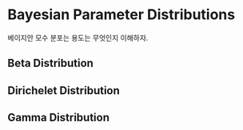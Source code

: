 # Bayesian Parameter Distributions

베이지안 모수 분포는 용도는 무엇인지 이해하자.



## Beta Distribution



## Dirichelet Distribution



## Gamma Distribution



